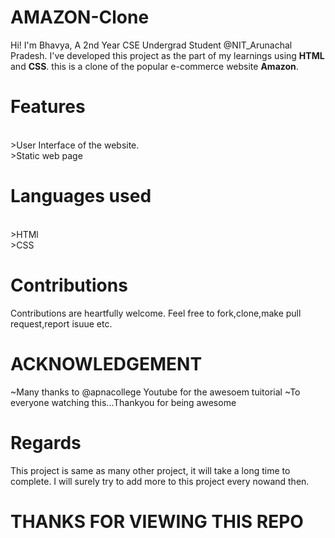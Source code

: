 # AMAZON-Clone
Hi! I'm Bhavya, A 2nd Year CSE Undergrad Student @NIT_Arunachal Pradesh. I've developed this project as the part of my learnings using **HTML** and **CSS**. this is a clone of the popular e-commerce website **Amazon**.

 # Features
 <br>
 >User Interface of the website.
<br>
>Static web page

 # Languages used
 <br>
>HTMl
<br>
>CSS

# Contributions
Contributions are heartfully welcome. Feel free to fork,clone,make pull request,report isuue etc. 

# ACKNOWLEDGEMENT 
~Many thanks to @apnacollege Youtube for the awesoem tuitorial 
~To everyone watching this...Thankyou for being awesome

# Regards
This project is same as many other project, it will take a long time to complete. I will surely try to add more to this project every nowand then. 
# THANKS FOR VIEWING THIS REPO
